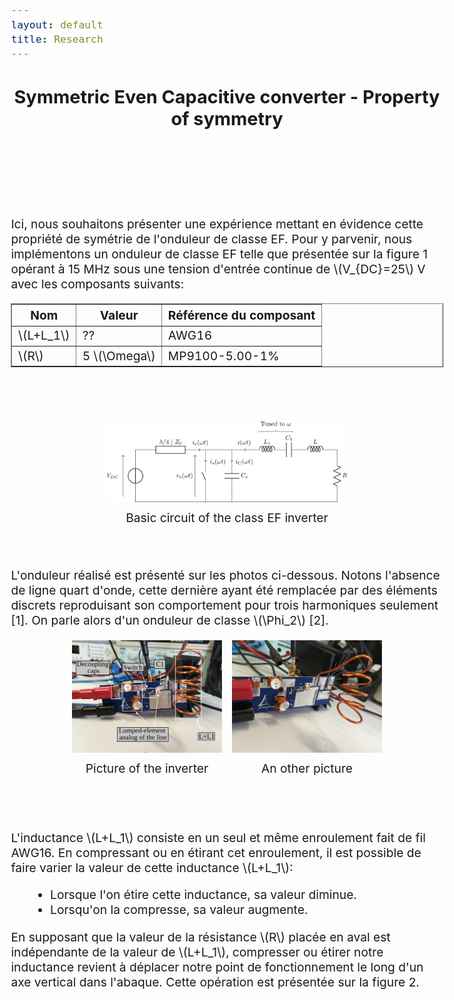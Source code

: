 ```yaml
---
layout: default
title: Research
---
```


<!-- Main title (Markdown or HTML possible) -->
<h2 style="text-align: center;">Symmetric Even Capacitive converter - Property of symmetry</h2>

<script src="https://polyfill.io/v3/polyfill.min.js?features=es6"></script>
<script id="MathJax-script" async
        src="https://cdn.jsdelivr.net/npm/mathjax@3/es5/tex-mml-chtml.js">
</script>

<style>
  body {
    font-size: 1.2rem; /* or 18px, or 120% */
  }
</style>

<br><br><br><br>

<p>Ici, nous souhaitons présenter une expérience mettant en évidence cette propriété de symétrie de l'onduleur de classe EF. Pour y parvenir, nous implémentons un onduleur de classe EF telle que présentée sur la figure 1 opérant à 15 MHz sous une tension d'entrée continue de \(V_{DC}=25\) V avec les composants suivants:</p>
<table border="1">
  <thead>
    <tr>
      <th>Nom</th>
      <th>Valeur</th>
      <th>Référence du composant</th>
    </tr>
  </thead>
  <tbody>
    <tr>
      <td>\(L+L_1\)</td>
      <td>??</td>
      <td>AWG16</td>
    </tr>
    <tr>
      <td>\(R\)</td>
      <td>5 \(\Omega\)</td>
      <td>MP9100-5.00-1%</td>
    </tr>
  </tbody>
</table>

<br><br>
<figure style="margin: 0; padding: 0; text-align: center;">
  <img src="/assets/img/circuit_EF.svg" alt="circuit_EF" style="width: 40vw; max-width: 100%; height: auto;">
  <figcaption style="margin-top: 8px;">Basic circuit of the class EF inverter</figcaption>
</figure>
<br><br>
<p>L'onduleur réalisé est présenté sur les photos ci-dessous. Notons l'absence de ligne quart d'onde, cette dernière ayant été remplacée par des éléments discrets reproduisant son comportement pour trois harmoniques seulement [1]. On parle alors d'un onduleur de classe \(\Phi_2\) [2].</p>

  <div style="display: flex; justify-content: center; align-items: flex-end; flex-wrap: nowrap; gap: 16px; margin: 20px 0;">
  <figure style="margin: 0; padding: 0; text-align: center;">
    <img src="/assets/img/picture/sym_1.svg" alt="pct_sym_1" style="width: 25vw;">
    <figcaption style="margin-top: 8px;">Picture of the inverter</figcaption>
  </figure>
  <figure style="margin: 0; padding: 0; text-align: center;">
    <img src="/assets/img/picture/sym_2.svg" alt="pct_sym_2" style="width: 25vw;">
    <figcaption style="margin-top: 8px;">An other picture</figcaption>
  </figure>
</div>
<br><br>
<p>L'inductance \(L+L_1\) consiste en un seul et même enroulement fait de fil AWG16. En compressant ou en étirant cet enroulement, il est possible de faire varier la valeur de cette inductance \(L+L_1\):</p>
<ul style="margin-left: 30px;">
  <li>Lorsque l'on étire cette inductance, sa valeur diminue.</li>
  <li>Lorsqu'on la compresse, sa valeur augmente.</li>
</ul>
<p>En supposant que la valeur de la résistance \(R\) placée en aval est indépendante de la valeur de \(L+L_1\), compresser ou étirer notre inductance revient à déplacer notre point de fonctionnement le long d'un axe vertical dans l'abaque. Cette opération est présentée sur la figure 2.</p>

<!-- ================================= -->
<!-- MATHJAX LOADING FOR MATH -->
<!-- (place in the layout if you want globally) -->
<!-- ================================= -->
<script type="text/javascript" id="MathJax-script" async
  src="https://cdn.jsdelivr.net/npm/mathjax@3/es5/tex-mml-chtml.js">
</script>
